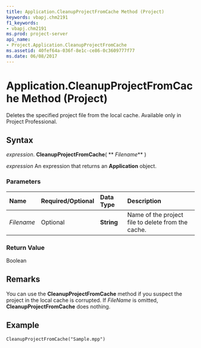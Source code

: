 ```yaml
---
title: Application.CleanupProjectFromCache Method (Project)
keywords: vbapj.chm2191
f1_keywords:
- vbapj.chm2191
ms.prod: project-server
api_name:
- Project.Application.CleanupProjectFromCache
ms.assetid: 40fef64a-036f-8e1c-ce86-0c3609777f77
ms.date: 06/08/2017
---
```



# Application.CleanupProjectFromCache Method (Project)

Deletes the specified project file from the local cache. Available only in Project Professional.


## Syntax

 _expression_. **CleanupProjectFromCache**( ** _Filename_** )

 _expression_ An expression that returns an **Application** object.


### Parameters



|**Name**|**Required/Optional**|**Data Type**|**Description**|
|:-----|:-----|:-----|:-----|
| _Filename_|Optional|**String**|Name of the project file to delete from the cache.|

### Return Value

Boolean


## Remarks

You can use the  **CleanupProjectFromCache** method if you suspect the project in the local cache is corrupted. If _FileName_ is omitted, **CleanupProjectFromCache** does nothing.


## Example




```
CleanupProjectFromCache("Sample.mpp")
```


